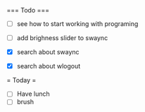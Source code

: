 === Todo ===

- [ ] see how to start working with programing
- [ ] add brighness slider to swaync
- [X] search about swaync
- [X] search about wlogout


= Today =

- [ ] Have lunch
- [ ] brush

